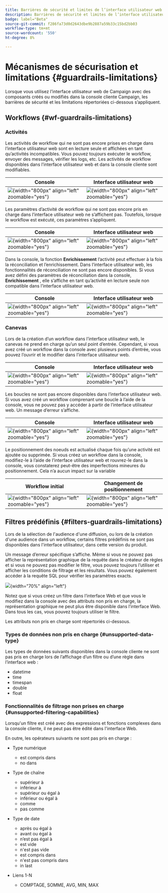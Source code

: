 ```yaml
---
title: Barrières de sécurité et limites de l’interface utilisateur web de Campaign
description: Barrières de sécurité et limites de l’interface utilisateur web de Campaign
badge: label="Beta"
source-git-commit: f286fa73d0d2643dbe9b2887a59b33c15bd2bb03
workflow-type: tm+mt
source-wordcount: '550'
ht-degree: 8%

---
```



# Mécanismes de sécurisation et limitations {#guardrails-limitations}

Lorsque vous utilisez l’interface utilisateur web de Campaign avec des composants créés ou modifiés dans la console cliente Campaign, les barrières de sécurité et les limitations répertoriées ci-dessous s’appliquent.

## Workflows {#wf-guardrails-limitations}

### Activités

Les activités de workflow qui ne sont pas encore prises en charge dans l’interface utilisateur web sont en lecture seule et affichées en tant qu’activités incompatibles. Vous pouvez toujours exécuter le workflow, envoyer des messages, vérifier les logs, etc. Les activités de workflow disponibles dans l’interface utilisateur web et dans la console cliente sont modifiables.

| Console | Interface utilisateur web |
| --- | --- |
| ![](assets/limitations-activities-console.png){width="800px" align="left" zoomable="yes"} | ![](assets/limitations-activities-web.png){width="800px" align="left" zoomable="yes"} |

Les paramètres d’activité de workflow qui ne sont pas encore pris en charge dans l’interface utilisateur web ne s’affichent pas. Toutefois, lorsque le workflow est exécuté, ces paramètres s’appliquent.

| Console | Interface utilisateur web |
| --- | --- |
| ![](assets/limitations-options-console.png){width="800px" align="left" zoomable="yes"} | ![](assets/limitations-options-web.png){width="800px" align="left" zoomable="yes"} |

Dans la console, la fonction **Enrichissement** l’activité peut effectuer à la fois la réconciliation et l’enrichissement. Dans l’interface utilisateur web, les fonctionnalités de réconciliation ne sont pas encore disponibles. Si vous avez défini des paramètres de réconciliation dans la console, **Enrichissement** , elle s’affiche en tant qu’activité en lecture seule non compatible dans l’interface utilisateur web.

| Console | Interface utilisateur web |
| --- | --- |
| ![](assets/limitations-options-console.png){width="800px" align="left" zoomable="yes"} | ![](assets/limitations-options-web.png){width="800px" align="left" zoomable="yes"} |

### Canevas

Lors de la création d’un workflow dans l’interface utilisateur web, le canevas ne prend en charge qu’un seul point d’entrée. Cependant, si vous avez créé un workflow dans la console avec plusieurs points d’entrée, vous pouvez l’ouvrir et le modifier dans l’interface utilisateur web.

| Console | Interface utilisateur web |
| --- | --- |
| ![](assets/limitations-multiple-console.png){width="800px" align="left" zoomable="yes"} | ![](assets/limitations-multiple-web.png){width="800px" align="left" zoomable="yes"} |

Les boucles ne sont pas encore disponibles dans l’interface utilisateur web. Si vous avez créé un workflow comprenant une boucle à l’aide de la console, vous ne pouvez pas y accéder à partir de l’interface utilisateur web. Un message d’erreur s’affiche.

| Console | Interface utilisateur web |
| --- | --- |
| ![](assets/limitations-loops-console.png){width="800px" align="left" zoomable="yes"} | ![](assets/limitations-loops-web.png){width="800px" align="left" zoomable="yes"} |

Le positionnement des noeuds est actualisé chaque fois qu’une activité est ajoutée ou supprimée. Si vous créez un workflow dans la console, modifiez-le à l’aide de l’interface utilisateur web et rouvrez-le dans la console, vous constaterez peut-être des imperfections mineures du positionnement. Cela n’a aucun impact sur la variable

| Workflow initial | Changement de positionnement |
| --- | --- |
| ![](assets/limitations-positioning1.png){width="800px" align="left" zoomable="yes"} | ![](assets/limitations-positioning2.png){width="800px" align="left" zoomable="yes"} |

## Filtres prédéfinis {#filters-guardrails-limitations}

Lors de la sélection de l&#39;audience d&#39;une diffusion, ou lors de la création d&#39;une audience dans un workflow, certains filtres prédéfinis ne sont pas disponibles dans l&#39;interface utilisateur, dans cette version du produit.

Un message d’erreur spécifique s’affiche. Même si vous ne pouvez pas afficher la représentation graphique de la requête dans le créateur de règles et si vous ne pouvez pas modifier le filtre, vous pouvez toujours l’utiliser et afficher les conditions de filtrage et les résultats. Vous pouvez également accéder à la requête SQL pour vérifier les paramètres exacts.

![](assets/filter-unavailable.png){width="70%" align="left"}


Notez que si vous créez un filtre dans l’interface Web et que vous le modifiez dans la console avec des attributs non pris en charge, la représentation graphique ne peut plus être disponible dans l’interface Web. Dans tous les cas, vous pouvez toujours utiliser le filtre.

Les attributs non pris en charge sont répertoriés ci-dessous.

### Types de données non pris en charge {#unsupported-data-type}

Les types de données suivants disponibles dans la console cliente ne sont pas pris en charge lors de l’affichage d’un filtre ou d’une règle dans l’interface web :

* datetime
* time
* timespan
* double
* float

### Fonctionnalités de filtrage non prises en charge {#unsupported-filtering-capabilities}

Lorsqu&#39;un filtre est créé avec des expressions et fonctions complexes dans la console cliente, il ne peut pas être édité dans l&#39;interface Web.

En outre, les opérateurs suivants ne sont pas pris en charge :

* Type numérique
   * est compris dans
   * no dans

* Type de chaîne
   * supérieur à
   * inférieur à
   * supérieur ou égal à
   * inférieur ou égal à
   * comme
   * pas comme

* Type de date
   * après ou égal à
   * avant ou égal à
   * n’est pas égal à
   * est vide
   * n&#39;est pas vide
   * est compris dans
   * n&#39;est pas compris dans
   * in last

* Liens 1-N
   * COMPTAGE, SOMME, AVG, MIN, MAX